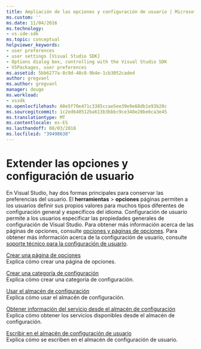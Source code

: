 ```yaml
---
title: Ampliación de las opciones y configuración de usuario | Microsoft Docs
ms.custom: ''
ms.date: 11/04/2016
ms.technology:
- vs-ide-sdk
ms.topic: conceptual
helpviewer_keywords:
- user preferences
- user settings [Visual Studio SDK]
- Options dialog box, controlling with the Visual Studio SDK
- VSPackages, user preferences
ms.assetid: 5bb6277a-8c9d-48c8-9b4e-1cb3052caded
author: gregvanl
ms.author: gregvanl
manager: douge
ms.workload:
- vssdk
ms.openlocfilehash: 60e5f70e471c3385ccae5ee39e9e68db1e93b20c
ms.sourcegitcommit: 1c2ed640512ba613b3bbbc9ce348e28be6ca3e45
ms.translationtype: MT
ms.contentlocale: es-ES
ms.lasthandoff: 08/03/2018
ms.locfileid: "39498638"
---
```

# <a name="extend-user-settings-and-options"></a>Extender las opciones y configuración de usuario
En Visual Studio, hay dos formas principales para conservar las preferencias del usuario. El **herramientas** > **opciones** páginas permiten a los usuarios definir sus propios valores para muchos tipos diferentes de configuración general y específicos del idioma. Configuración de usuario permite a los usuarios especificar las propiedades generales de configuración de Visual Studio. Para obtener más información acerca de las páginas de opciones, consulte [opciones y páginas de opciones](../extensibility/internals/options-and-options-pages.md). Para obtener más información acerca de la configuración de usuario, consulte [soporte técnico para la configuración de usuario](../extensibility/internals/support-for-user-settings.md).  
  
 [Crear una página de opciones](../extensibility/creating-an-options-page.md)  
 Explica cómo crear una página de opciones.  
  
 [Crear una categoría de configuración](../extensibility/creating-a-settings-category.md)  
 Explica cómo crear una categoría de configuración.  
  
 [Usar el almacén de configuración](../extensibility/using-the-settings-store.md)  
 Explica cómo usar el almacén de configuración.  
  
 [Obtener información del servicio desde el almacén de configuración](../extensibility/getting-service-information-from-the-settings-store.md)  
 Explica cómo obtener los servicios disponibles desde el almacén de configuración.  
  
 [Escribir en el almacén de configuración de usuario](../extensibility/writing-to-the-user-settings-store.md)  
 Explica cómo se escriben en el almacén de configuración de usuario.